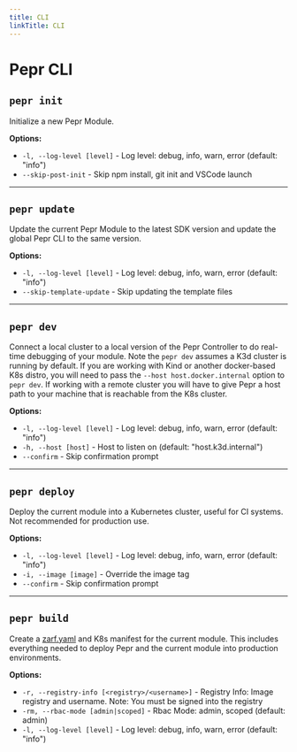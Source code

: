 ```yaml
---
title: CLI
linkTitle: CLI
---
```


# Pepr CLI

## `pepr init`

Initialize a new Pepr Module.

**Options:**

- `-l, --log-level [level]` - Log level: debug, info, warn, error (default: "info")
- `--skip-post-init` - Skip npm install, git init and VSCode launch

---

## `pepr update`

Update the current Pepr Module to the latest SDK version and update the global Pepr CLI to the same version.

**Options:**

- `-l, --log-level [level]` - Log level: debug, info, warn, error (default: "info")
- `--skip-template-update` - Skip updating the template files

---

## `pepr dev`

Connect a local cluster to a local version of the Pepr Controller to do real-time debugging of your module. Note
the `pepr dev` assumes a K3d cluster is running by default. If you are working with Kind or another docker-based
K8s distro, you will need to pass the `--host host.docker.internal` option to `pepr dev`. If working with a remote
cluster you will have to give Pepr a host path to your machine that is reachable from the K8s cluster.

**Options:**

- `-l, --log-level [level]` - Log level: debug, info, warn, error (default: "info")
- `-h, --host [host]` - Host to listen on (default: "host.k3d.internal")
- `--confirm` - Skip confirmation prompt

---

## `pepr deploy`

Deploy the current module into a Kubernetes cluster, useful for CI systems. Not recommended for production use.

**Options:**

- `-l, --log-level [level]` - Log level: debug, info, warn, error (default: "info")
- `-i, --image [image]` - Override the image tag
- `--confirm` - Skip confirmation prompt

---

## `pepr build`

Create a [zarf.yaml](https://zarf.dev) and K8s manifest for the current module. This includes everything needed to deploy Pepr and the current module into production environments.

**Options:**

- `-r, --registry-info [<registry>/<username>]` - Registry Info: Image registry and username. Note: You must be signed into the registry
- `-rm, --rbac-mode [admin|scoped]` - Rbac Mode: admin, scoped (default: admin)
- `-l, --log-level [level]` - Log level: debug, info, warn, error (default: "info")

